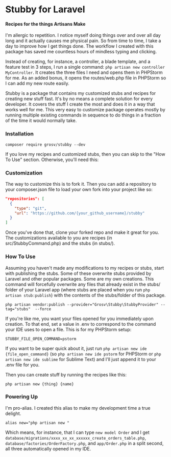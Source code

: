 # Stubby for Laravel

#### Recipes for the things Artisans Make

I'm allergic to repetition. I notice myself doing things over and over all day long and it actually causes me physical pain. So from time to time, I take a day to improve how I get things done. The workflow I created with this package has saved me countless hours of mindless typing and clicking.

Instead of creating, for instance, a controller, a blade template, and a feature test in 3 steps, I run a single command: `php artisan new controller MyController`. It creates the three files I need and opens them in PHPStorm for me. As an added bonus, it opens the routes/web.php file in PHPStorm so I can add my new route easily.
 
Stubby is a package that contains my customized stubs and recipes for creating new stuff fast. It's by no means a complete solution for every developer. It covers the stuff I create the most and does it in a way that works well for me. This very easy to customize package operates mostly by running multiple existing commands in sequence to do things in a fraction of the time it would normally take.

### Installation

```shell script
composer require grosv/stubby --dev
```

If you love my recipes and customized stubs, then you can skip to the "How To Use" section. Otherwise, you'll need this:

### Customization

The way to customize this is to fork it. Then you can add a repository to your composer.json file to load your own fork into your project like so:

```json
"repositories": [
  {
    "type": "git",
    "url": "https://github.com/{your_github_username}/stubby"
  }
]
```

Once you've done that, clone your forked repo and make it great for you. The customizations available to you are recipes (in src/StubbyCommand.php) and the stubs (in stubs/).


### How To Use

Assuming you haven't made any modifications to my recipes or stubs, start with publishing the stubs. Some of these overwrite stubs provided by Laravel and other popular packages. Some are my own creations. This command will forcefully overwrite any files that already exist in the stubs/ folder of your Laravel app (where stubs are placed when you run `php artisan stub:publish`) with the contents of the stubs/folder of this package.

```shell script
php artisan vendor:publish --provider="Grosv\Stubby\StubbyProvider" --tag="stubs"  --force
```

If you're like me, you want your files opened for you immediately upon creation. To that end, set a value in .env to correspond to the command your IDE uses to open a file. This is for my PHPStorm setup:

```dotenv
STUBBY_FILE_OPEN_COMMAND=pstorm
```

If you want to be super quick about it, just run `php artisan new ide {file_open_command}` (so `php artisan new ide pstorm` for PHPStorm or `php artisan new ide sublime` for Sublime Text) and I'll just append it to your .env file for you.


Then you can create stuff by running the recipes like this:

```shell script
php artisan new {thing} {name}
```

### Powering Up

I'm pro-alias. I created this alias to make my development time a true delight.  

```shell script
alias new="php artisan new "
```

Which means, for instance, that I can type `new model Order` and I get `database/migrations/xxxx_xx_xx_xxxxxx_create_orders_table.php`, `database/factories/OrderFactory.php`, and `app/Order.php` in a split second, all three automatically opened in my IDE.
